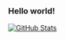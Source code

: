 ### Hello world!

[![GitHub Stats](https://github-readme-stats.vercel.app/api?username=decoyer&theme=monokai&show_icons=true)](https://github.com/decoyer)
